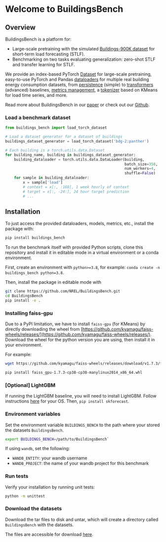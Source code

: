 # Welcome to BuildingsBench

## Overview 

BuildingsBench is a platform for:

- Large-scale pretraining with the simulated [Buildings-900K dataset]() for short-term load forecasting (STLF).
- Benchmarking on two tasks evaluating generalization: zero-shot STLF and transfer learning for STLF.

We provide an index-based PyTorch [Dataset]() for large-scale pretraining, easy-to-use PyTorch and Pandas [dataloaders]() for multiple real building energy consumption datasets, from [persistence]() (simple) to [transformers]() (advanced) baselines, [metrics management](), a [tokenizer]() based on KMeans for load time series, and more.

Read more about BuildingsBench in our [paper]() or check out our [Github](https://github.com/NREL/BuildingsBench).

### Load a benchmark dataset


```python
from buildings_bench import load_torch_dataset

# Load a dataset generator for a dataset of buildings
buildings_dataset_generator = load_torch_dataset('bdg-2:panther')

# Each building is a torch.utils.data.Dataset
for building_name, building in buildings_dataset_generator:
    building_dataloader = torch.utils.data.DataLoader(building,
                                                      batch_size=358,
                                                      num_workers=4,
                                                      shuffle=False)
    for sample in building_dataloader:
        x = sample['load']
        # context = x[:, :168], 1 week hourly of context
        # target = x[:, -24:], 24 hour target prediction
        # ...
```

## Installation

To just access the provided dataloaders, models, metrics, etc., install the package with:

```bash
pip install buildings_bench
```

To run the benchmark itself with provided Python scripts, clone this repository and install it in editable mode in a virtual environment or a conda environment.

First, create an environment with `python>=3.8`, for example: `conda create -n buildings_bench python=3.8`.

Then, install the package in editable mode with
```bash
git clone https://github.com/NREL/BuildingsBench.git
cd BuildingsBench
pip install -e .
```

### Installing faiss-gpu

Due to a PyPI limitation, we have to install `faiss-gpu` (for KMeans) by directly downloading the wheel from [https://github.com/kyamagu/faiss-wheels/releases/](https://github.com/kyamagu/faiss-wheels/releases/).
Download the wheel for the python version you are using, then install it in your environment.

For example:

```bash
wget https://github.com/kyamagu/faiss-wheels/releases/download/v1.7.3/faiss_gpu-1.7.3-cp38-cp38-manylinux_2_17_x86_64.manylinux2014_x86_64.whl

pip install faiss_gpu-1.7.3-cp38-cp38-manylinux2014_x86_64.whl
```

### [Optional] LightGBM

If running the LightGBM baseline, you will need to install LightGBM.
Follow instructions [here](https://pypi.org/project/lightgbm/) for your OS. 
Then, `pip install skforecast`.

### Environment variables

Set the environment variable `BUILDINGS_BENCH` to the path where your stored the datasets `BuildingsBench`.

```bash
export BUILDINGS_BENCH=/path/to/BuildingsBench`
```

If using `wandb`, set the following:

- `WANDB_ENTITY`: your wandb username
- `WANDB_PROJECT`: the name of your wandb project for this benchmark


### Run tests

Verify your installation by running unit tests:

```bash
python -m unittest
```


### Download the datasets

Download the tar files to disk and untar, which will create a directory called `BuildingsBench` with the datasets.

The files are accessible for download [here](https://data.openei.org/submissions/5859).

